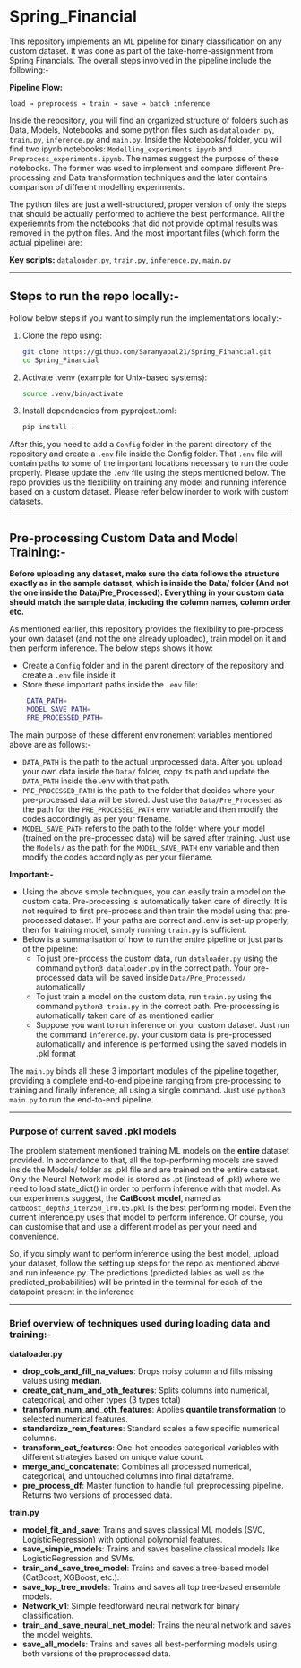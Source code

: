 # Spring_Financial

This repository implements an ML pipeline for binary classification on any custom dataset. It was done as part of the take-home-assignment from Spring Financials. The overall steps involved in
the pipeline include the following:-

**Pipeline Flow:**
```
load → preprocess → train → save → batch inference
```

Inside the repository, you will find an organized structure of folders such as Data, Models, Notebooks and some python files such as `dataloader.py`, `train.py`, `inference.py` and `main.py`.
Inside the Notebooks/ folder, you will find two ipynb notebooks: `Modelling_experiments.ipynb` and `Preprocess_experiments.ipynb`. The names suggest the purpose of these notebooks. The former
was used to implement and compare different Pre-processing and Data transformation techniques and the later contains comparison of different modelling experiments. 

The python files are just a well-structured, proper version of only the steps that should be actually performed to achieve the best performance. All the experiemnts from the notebooks that did not provide
optimal results was removed in the python files. And the most important files (which form the actual pipeline) are:

**Key scripts:** `dataloader.py`, `train.py`, `inference.py`, `main.py`

---


## Steps to run the repo locally:-
Follow below steps if you want to simply run the implementations locally:-
1. Clone the repo using:  
   ```bash
   git clone https://github.com/Saranyapal21/Spring_Financial.git
   cd Spring_Financial
2. Activate .venv (example for Unix-based systems):
   ```bash
   source .venv/bin/activate
3. Install dependencies from pyproject.toml:
   ```bash
   pip install .

After this, you need to add a `Config` folder in the parent directory of the repository and create a `.env` file inside the Config folder. That `.env` file will contain paths to 
some of the important locations necessary to run the code properly. Please update the `.env` file using the steps mentioned below. The repo provides us the flexibility on training any model 
and running inference based on a custom dataset. Please refer below inorder to work with custom datasets.

---

## Pre-processing Custom Data and Model Training:-

**Before uploading any dataset, make sure the data follows the structure exactly as in the sample dataset, which is inside the Data/ folder (And not the one inside the Data/Pre_Processed).
Everything in your custom data should match the sample data, including the column names, column order etc.**

As mentioned earlier, this repository provides the flexibility to pre-process your own dataset (and not the one already uploaded), train model on it and then perform inference. The below steps 
shows it how:
- Create a `Config` folder and in the parent directory of the repository and create a `.env` file inside it
- Store these important paths inside the `.env` file:
  ```Bash
   DATA_PATH=
   MODEL_SAVE_PATH=
   PRE_PROCESSED_PATH=

The main purpose of these different environement variables mentioned above are as follows:- 
- `DATA_PATH` is the path to the actual unprocessed data. After you upload your own data inside the `Data/` folder, copy its path and update the `DATA_PATH` inside the .env with that path.
- `PRE_PROCESSED_PATH` is the path to the folder that decides where your pre-processed data will be stored. Just use the `Data/Pre_Processed` as the path for the `PRE_PROCESSED_PATH` env variable and then modify the codes accordingly as per your filename.
-  `MODEL_SAVE_PATH` refers to the path to the folder where your model (trained on the pre-processed data) will be saved after training. Just use the `Models/` as the path for the `MODEL_SAVE_PATH` env variable and then modify the codes accordingly as per your filename.

**Important:-**
- Using the above simple techniques, you can easily train a model on the custom data. Pre-processing is automatically taken care of directly. It is not required to first pre-process and then
train the model using that pre-processed dataset. If your paths are correct and .env is set-up properly, then for training model, simply running `train.py` is sufficient.
- Below is a summarisation of how to run the entire pipeline or just parts of the pipeline:
  - To just pre-process the custom data, run `dataloader.py` using the command `python3 dataloader.py` in the correct path. Your pre-processed data will be saved inside `Data/Pre_Processed/` automatically
  - To just train a model on the custom data, run `train.py` using the command `python3 train.py` in the correct path. Pre-processing is automatically taken care of as mentioned earlier
  - Suppose you want to run inference on your custom dataset. Just run the command `inference.py`. your custom data is pre-processed automatically and inference is performed using the saved
  models in .pkl format

The `main.py` binds all these 3 important modules of the pipeline together, providing a complete end-to-end pipeline ranging from pre-processing to training and finally inference; all using a
single command. Just use `python3 main.py` to run the end-to-end pipeline.


---

### Purpose of current saved .pkl models

The problem statement mentioned training ML models on the **entire** dataset provided. In accordance to that, all the top-performing models are saved inside the Models/ folder as .pkl file and are trained on the entire dataset.
Only the Neural Network model is stored as .pt (instead of .pkl) where we need to load state_dict() in order to perform inference with that model. As our experiments suggest, the **CatBoost model**, named as
`catboost_depth3_iter250_lr0.05.pkl` is the best performing model. Even the current inference.py uses that model to perform inference. Of course, you can customise that and use a different 
model as per your need and convenience.


So, if you simply want to perform inference using the best model, upload your dataset, follow the setting up steps for the repo as mentioned above and run inference.py. The predictions 
(predicted lables as well as the predicted_probabilities) will be printed in the terminal for each of the datapoint present in the inference


---

### Brief overview of techniques used during loading data and training:-

**dataloader.py**

   - **drop_cols_and_fill_na_values**: Drops noisy column and fills missing values using **median**.
   - **create_cat_num_and_oth_features**: Splits columns into numerical, categorical, and other types (3 types total)
   - **transform_num_and_oth_features**: Applies **quantile transformation** to selected numerical features.
   - **standardize_rem_features**: Standard scales a few specific numerical columns.
   - **transform_cat_features**: One-hot encodes categorical variables with different strategies based on unique value count.
   - **merge_and_concatenate**: Combines all processed numerical, categorical, and untouched columns into final dataframe.
   - **pre_process_df**: Master function to handle full preprocessing pipeline. Returns two versions of processed data.


**train.py**

   - **model_fit_and_save**: Trains and saves classical ML models (SVC, LogisticRegression) with optional polynomial features.
   - **save_simple_models**: Trains and saves baseline classical models like LogisticRegression and SVMs.
   - **train_and_save_tree_model**: Trains and saves a tree-based model (CatBoost, XGBoost, etc.).
   - **save_top_tree_models**: Trains and saves all top tree-based ensemble models.
   - **Network_v1**: Simple feedforward neural network for binary classification.
   - **train_and_save_neural_net_model**: Trains the neural network and saves the model weights.
   - **save_all_models**: Trains and saves all best-performing models using both versions of the preprocessed data.

